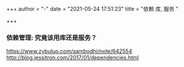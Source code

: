 +++
author = "-"
date = "2021-05-24 17:51:23" 
title = "依赖 库, 服务 "

+++

### 依赖管理: 究竟该用库还是服务？

https://www.zybuluo.com/sambodhi/note/642554 
http://blog.jessitron.com/2017/01/dependencies.html  
